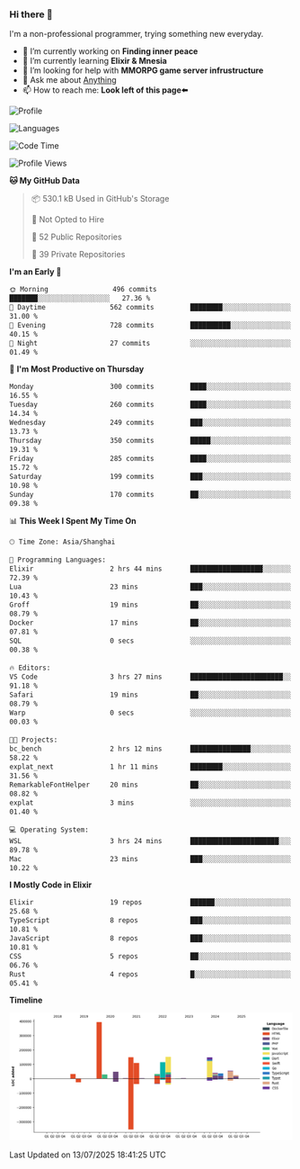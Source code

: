 ### Hi there 👋

I'm a non-professional programmer, trying something new everyday.

<!--
**dyzdyz010/dyzdyz010** is a ✨ _special_ ✨ repository because its `README.md` (this file) appears on your GitHub profile.
-->

- 🔭 I’m currently working on **Finding inner peace**
- 🌱 I’m currently learning **Elixir & Mnesia**
- 🤔 I’m looking for help with **MMORPG game server infrustructure**
- 💬 Ask me about [Anything](https://github.com/dyzdyz010/dyzdyz010/issues)
- 📫 How to reach me: **Look left of this page⬅️**

<!-- - 👯 I’m looking to collaborate on
- 😄 Pronouns: ...
- ⚡ Fun fact: ...
 -->
 
![Profile](https://github-readme-stats.vercel.app/api?username=dyzdyz010&count_private=true&show_icons=true&theme=dracula)

![Languages](https://github-readme-stats.vercel.app/api/top-langs/?username=dyzdyz010&layout=compact&theme=dracula)

<!--START_SECTION:waka-->
![Code Time](http://img.shields.io/badge/Code%20Time-2%2C044%20hrs%2040%20mins-blue)

![Profile Views](http://img.shields.io/badge/Profile%20Views-3-blue)

**🐱 My GitHub Data** 

> 📦 530.1 kB Used in GitHub's Storage 
 > 
> 🚫 Not Opted to Hire
 > 
> 📜 52 Public Repositories 
 > 
> 🔑 39 Private Repositories 
 > 
**I'm an Early 🐤** 

```text
🌞 Morning                496 commits         ███████░░░░░░░░░░░░░░░░░░   27.36 % 
🌆 Daytime                562 commits         ████████░░░░░░░░░░░░░░░░░   31.00 % 
🌃 Evening                728 commits         ██████████░░░░░░░░░░░░░░░   40.15 % 
🌙 Night                  27 commits          ░░░░░░░░░░░░░░░░░░░░░░░░░   01.49 % 
```
📅 **I'm Most Productive on Thursday** 

```text
Monday                   300 commits         ████░░░░░░░░░░░░░░░░░░░░░   16.55 % 
Tuesday                  260 commits         ████░░░░░░░░░░░░░░░░░░░░░   14.34 % 
Wednesday                249 commits         ███░░░░░░░░░░░░░░░░░░░░░░   13.73 % 
Thursday                 350 commits         █████░░░░░░░░░░░░░░░░░░░░   19.31 % 
Friday                   285 commits         ████░░░░░░░░░░░░░░░░░░░░░   15.72 % 
Saturday                 199 commits         ███░░░░░░░░░░░░░░░░░░░░░░   10.98 % 
Sunday                   170 commits         ██░░░░░░░░░░░░░░░░░░░░░░░   09.38 % 
```


📊 **This Week I Spent My Time On** 

```text
🕑︎ Time Zone: Asia/Shanghai

💬 Programming Languages: 
Elixir                   2 hrs 44 mins       ██████████████████░░░░░░░   72.39 % 
Lua                      23 mins             ███░░░░░░░░░░░░░░░░░░░░░░   10.43 % 
Groff                    19 mins             ██░░░░░░░░░░░░░░░░░░░░░░░   08.79 % 
Docker                   17 mins             ██░░░░░░░░░░░░░░░░░░░░░░░   07.81 % 
SQL                      0 secs              ░░░░░░░░░░░░░░░░░░░░░░░░░   00.38 % 

🔥 Editors: 
VS Code                  3 hrs 27 mins       ███████████████████████░░   91.18 % 
Safari                   19 mins             ██░░░░░░░░░░░░░░░░░░░░░░░   08.79 % 
Warp                     0 secs              ░░░░░░░░░░░░░░░░░░░░░░░░░   00.03 % 

🐱‍💻 Projects: 
bc_bench                 2 hrs 12 mins       ███████████████░░░░░░░░░░   58.22 % 
explat_next              1 hr 11 mins        ████████░░░░░░░░░░░░░░░░░   31.56 % 
RemarkableFontHelper     20 mins             ██░░░░░░░░░░░░░░░░░░░░░░░   08.82 % 
explat                   3 mins              ░░░░░░░░░░░░░░░░░░░░░░░░░   01.40 % 

💻 Operating System: 
WSL                      3 hrs 24 mins       ██████████████████████░░░   89.78 % 
Mac                      23 mins             ███░░░░░░░░░░░░░░░░░░░░░░   10.22 % 
```

**I Mostly Code in Elixir** 

```text
Elixir                   19 repos            ██████░░░░░░░░░░░░░░░░░░░   25.68 % 
TypeScript               8 repos             ███░░░░░░░░░░░░░░░░░░░░░░   10.81 % 
JavaScript               8 repos             ███░░░░░░░░░░░░░░░░░░░░░░   10.81 % 
CSS                      5 repos             ██░░░░░░░░░░░░░░░░░░░░░░░   06.76 % 
Rust                     4 repos             █░░░░░░░░░░░░░░░░░░░░░░░░   05.41 % 
```



**Timeline**

![Lines of Code chart](https://raw.githubusercontent.com/dyzdyz010/dyzdyz010/master/assets/bar_graph.png)


 Last Updated on 13/07/2025 18:41:25 UTC
<!--END_SECTION:waka-->
